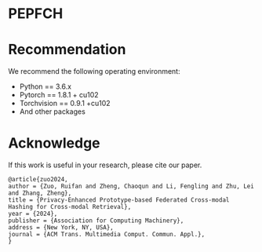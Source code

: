 # PEPFCH

# Recommendation

We recommend the following operating environment:

- Python == 3.6.x
- Pytorch == 1.8.1 + cu102
- Torchvision == 0.9.1 +cu102
- And other packages

# Acknowledge
If this work is useful in your research, please cite our paper.

```
@article{zuo2024,
author = {Zuo, Ruifan and Zheng, Chaoqun and Li, Fengling and Zhu, Lei and Zhang, Zheng},
title = {Privacy-Enhanced Prototype-based Federated Cross-modal Hashing for Cross-modal Retrieval},
year = {2024},
publisher = {Association for Computing Machinery},
address = {New York, NY, USA},
journal = {ACM Trans. Multimedia Comput. Commun. Appl.},
}
```
